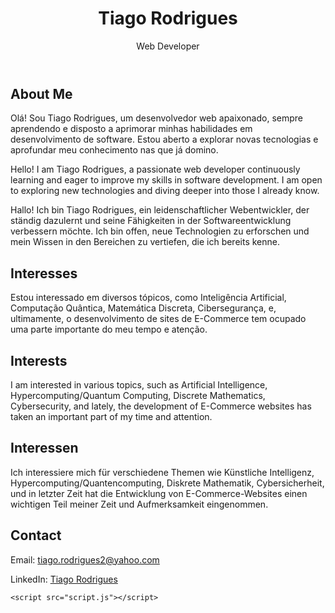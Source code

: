 
<html lang="en">
<head>
    <meta charset="UTF-8">
    <meta name="viewport" content="width=device-width, initial-scale=1.0">
    <title>Tiago Rodrigues - Web Developer</title>
    <link rel="stylesheet" href="styles.css">
</head>
<body>
    <header>
        <h1>Tiago Rodrigues</h1>
        <p>Web Developer</p>
    </header>
    <section id="about">
        <h2>About Me</h2>
        <p>Olá! Sou Tiago Rodrigues, um desenvolvedor web apaixonado, sempre aprendendo e disposto a aprimorar minhas habilidades em desenvolvimento de software. Estou aberto a explorar novas tecnologias e aprofundar meu conhecimento nas que já domino.</p>
        <p>Hello! I am Tiago Rodrigues, a passionate web developer continuously learning and eager to improve my skills in software development. I am open to exploring new technologies and diving deeper into those I already know.</p>
        <p>Hallo! Ich bin Tiago Rodrigues, ein leidenschaftlicher Webentwickler, der ständig dazulernt und seine Fähigkeiten in der Softwareentwicklung verbessern möchte. Ich bin offen, neue Technologien zu erforschen und mein Wissen in den Bereichen zu vertiefen, die ich bereits kenne.</p>
    </section>
    
<section id="interests">
    <h2>Interesses</h2>
    <p>Estou interessado em diversos tópicos, como Inteligência Artificial, Computação Quântica, Matemática Discreta, Cibersegurança, e, ultimamente, o desenvolvimento de sites de E-Commerce tem ocupado uma parte importante do meu tempo e atenção.</p>
</section>
<section id="interests">
    <h2>Interests</h2>
    <p>I am interested in various topics, such as Artificial Intelligence, Hypercomputing/Quantum Computing, Discrete Mathematics, Cybersecurity, and lately, the development of E-Commerce websites has taken an important part of my time and attention.</p>
</section>
<section id="interests">
    <h2>Interessen</h2>
    <p>Ich interessiere mich für verschiedene Themen wie Künstliche Intelligenz, Hypercomputing/Quantencomputing, Diskrete Mathematik, Cybersicherheit, und in letzter Zeit hat die Entwicklung von E-Commerce-Websites einen wichtigen Teil meiner Zeit und Aufmerksamkeit eingenommen.</p>
</section>
    <section id="contact">
        <h2>Contact</h2>
        <p>Email: <a href="mailto:tiago.rodrigues2@yahoo.com">tiago.rodrigues2@yahoo.com</a></p>
        <p>LinkedIn: <a href="https://www.linkedin.com/in/tiago-r-074105226/" target="_blank">Tiago Rodrigues</a></p>
    </section>

    
    <script src="script.js"></script>
</body>
</html>
